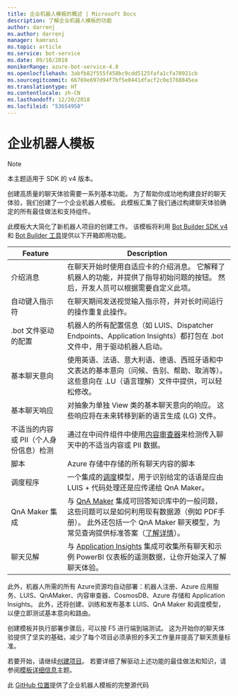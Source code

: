 ```yaml
---
title: 企业机器人模板的概述 | Microsoft Docs
description: 了解企业机器人模板的功能
author: darrenj
ms.author: darrenj
manager: kamrani
ms.topic: article
ms.service: bot-service
ms.date: 09/18/2018
monikerRange: azure-bot-service-4.0
ms.openlocfilehash: 3abfb82f555f458bc9cdd5125fafa1cfa70921cb
ms.sourcegitcommit: 66769e697d94f7bf5e0441dfacf2c0e3768845ea
ms.translationtype: HT
ms.contentlocale: zh-CN
ms.lasthandoff: 12/20/2018
ms.locfileid: "53654958"
---
```

# <a name="enterprise-bot-template"></a>企业机器人模板 

> [!NOTE]
> 本主题适用于 SDK 的 v4 版本。 

创建高质量的聊天体验需要一系列基本功能。 为了帮助你成功地构建良好的聊天体验，我们创建了一个企业机器人模板。 此模板汇集了我们通过构建聊天体验确定的所有最佳做法和支持组件。 

此模板大大简化了新机器人项目的创建工作。 该模板将利用 [Bot Builder SDK v4](https://github.com/Microsoft/botbuilder) 和 [Bot Builder 工具](https://github.com/Microsoft/botbuilder-tools)提供以下开箱即用功能。

Feature | Description |
------------ | -------------
介绍消息 | 在聊天开始时使用自适应卡的介绍消息。 它解释了机器人的功能，并提供了指导初始问题的按钮。 然后，开发人员可以根据需要自定义此项。
自动键入指示符  | 在聊天期间发送视觉输入指示符，并对长时间运行的操作重复此操作。
.bot 文件驱动的配置 | 机器人的所有配置信息（如 LUIS、Dispatcher Endpoints、Application Insights）都打包在 .bot 文件中，用于驱动机器人启动。
基本聊天意向  | 使用英语、法语、意大利语、德语、西班牙语和中文表达的基本意向（问候、告别、帮助、取消等）。 这些意向在 .LU（语言理解）文件中提供，可以轻松修改。
基本聊天响应  | 对抽象为单独 View 类的基本聊天意向的响应。 这些响应将在未来转移到新的语言生成 (LG) 文件。
不适当的内容或 PII（个人身份信息）检测  |通过在中间件组件中使用[内容审查器](https://azure.microsoft.com/en-us/services/cognitive-services/content-moderator/)来检测传入聊天中的不适当内容或 PII 数据。
脚本  | Azure 存储中存储的所有聊天内容的脚本
调度程序 | 一个集成的[调度](https://docs.microsoft.com/en-us/azure/bot-service/bot-builder-tutorial-dispatch?view=azure-bot-service-4.0&tabs=csaddref%2Ccsbotconfig)模型，用于识别给定的话语是应由 LUIS + 代码处理还是应传递给 QnA Maker。
QnA Maker 集成  | 与 [QnA Maker](https://www.qnamaker.ai) 集成可回答知识库中的一般问题，这些问题可以是如何利用现有数据源（例如 PDF手册）。 此外还包括一个 QnA Maker 聊天模型，为常见查询提供标准答案（[了解详情](https://docs.microsoft.com/en-us/azure/cognitive-services/qnamaker/how-to/chit-chat-knowledge-base)）。
聊天见解  | 与 [Application Insights](https://azure.microsoft.com/en-gb/services/application-insights/) 集成可收集所有聊天和示例 PowerBI 仪表板的遥测数据，让你开始深入了解聊天体验。

此外，机器人所需的所有 Azure资源均自动部署：机器人注册、Azure 应用服务、LUIS、QnAMaker、内容审查器、CosmosDB、Azure 存储和 Application Insights。 此外，还将创建、训练和发布基本 LUIS、QnA Maker 和调度模型，以便立即测试基本意向和路由。

创建模板并执行部署步骤后，可以按 F5 进行端到端测试。 这为开始你的聊天体验提供了坚实的基础，减少了每个项目必须承担的多天工作量并提高了聊天质量标准。

若要开始，请继续[创建项目](bot-builder-enterprise-template-create-project.md)。 若要详细了解驱动上述功能的最佳做法和知识，请参阅[模板详细信息](bot-builder-enterprise-template-overview-detail.md)主题。 

此 [GitHub 位置](https://github.com/Microsoft/AI/tree/master/templates/Enterprise-Template)提供了企业机器人模板的完整源代码

